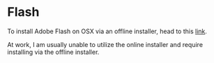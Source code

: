 # Flash 

To install Adobe Flash on OSX via an offline installer, head to this [link](https://helpx.adobe.com/flash-player/kb/installation-problems-flash-player-mac.html).

At work, I am usually unable to utilize the online installer and require installing via the offline installer.
